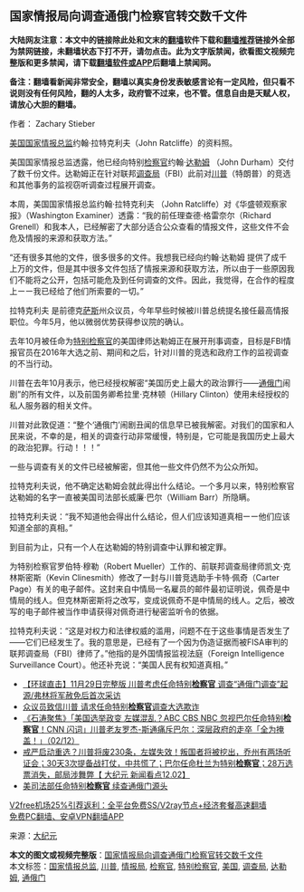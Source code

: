  <h2>国家情报局向调查通俄门检察官转交数千文件</h2> <p class="notice"><b>大陆网友注意：本文中的链接除此处和文末的<a href="https://github.com/bannedbook/fanqiang" >翻墙</a>软件下载和<a href="https://github.com/killgcd/justmysocks/blob/master/README.md">翻墙推荐</a>链接外全部为禁网链接，未翻墙状态下打不开，请勿点击。此为文字版禁闻，欲看图文视频完整版和更多禁闻，请下载<a href="https://github.com/bannedbook/fanqiang">翻墙软件或APP</a>后翻墙上禁闻网。</p><p>备注：翻墙看新闻非常安全，翻墙以真实身份发表敏感言论有一定风险，但只看不说则没有任何风险，翻的人太多，政府管不过来，也不管。信息自由是天赋人权，请放心大胆的翻墙。</b></p>  <div class="entry"> <p>作者： Zachary Stieber</p> <p> <a href="https://www.bannedbook.org/bnews/tag/%e7%be%8e%e5%9b%bd/" class="st_tag internal_tag" rel="tag" title="标签 美国 下的日志">美国</a><a href="https://www.bannedbook.org/bnews/tag/%E5%9B%BD%E5%AE%B6%E6%83%85%E6%8A%A5%E6%80%BB%E7%9B%91/" class="st_tag internal_tag" rel="tag" title="标签 国家情报总监 下的日志">国家情报总监</a>约翰·拉特克利夫（John Ratcliffe）的资料照。</p> <p>美国国家情报总监透露，他已经向特别<a href="https://www.bannedbook.org/bnews/tag/%e6%a3%80%e5%af%9f%e5%ae%98/" class="st_tag internal_tag" rel="tag" title="标签 检察官 下的日志">检察官</a>约翰·<a href="https://www.bannedbook.org/bnews/tag/%E8%BE%BE%E5%8B%92%E5%A7%86/" class="st_tag internal_tag" rel="tag" title="标签 达勒姆 下的日志">达勒姆</a> （John Durham）交付了数千份文件。达勒姆正在针对联邦<a href="https://www.bannedbook.org/bnews/tag/%E8%B0%83%E6%9F%A5%E5%B1%80/" class="st_tag internal_tag" rel="tag" title="标签 调查局 下的日志">调查局</a>（FBI）此前对<a href="https://www.bannedbook.org/bnews/tag/%e5%b7%9d%e6%99%ae/" class="st_tag internal_tag" rel="tag" title="标签 川普 下的日志">川普</a>（特朗普）的竞选和其他事务的监视窃听调查过程展开调查。</p> <p>本周，美国国家情报总监约翰·拉特克利夫 （John Ratcliffe）对《华盛顿观察家报》（Washington Examiner）透露：“我的前任理查德·格雷奈尔（Richard Grenell）和我本人，已经解密了大部分适合公众查看的情报文件，这些文件不会危及情报的来源和获取方法。”</p> <p>“还有很多其他的文件，很多很多的文件。我想我已经向约翰·达勒姆 提供了成千上万的文件，但是其中很多文件包括了情报来源和获取方法，所以由于一些原因我们不能将之公开，包括可能危及到任何调查的文件。因此，我觉得，在合作的程度上ーー我已经给了他们所索要的一切。”</p>  <p>拉特克利夫 是前德克<span class='wp_keywordlink'><a href="https://www.bannedbook.org/forum5/topic42.html" title="萨斯、诚信与自救" target="_blank">萨斯</a></span>州众议员，今年早些时候被川普总统提名接任最高情报职位。今年5月，他以微弱优势获得参议院的确认。</p> <p>去年10月被任命为<a href="https://www.bannedbook.org/bnews/tag/%E7%89%B9%E5%88%AB%E6%A3%80%E5%AF%9F%E5%AE%98/" class="st_tag internal_tag" rel="tag" title="标签 特别检察官 下的日志">特别检察官</a>的美国律师达勒姆正在展开刑事调查，目标是FBI情报官员在2016年大选之前、期间和之后，针对川普的竞选和政府工作的监视调查的不当行动。</p> <p>川普在去年10月表示，他已经授权解密“美国历史上最大的政治罪行——<a href="https://www.bannedbook.org/bnews/tag/%e9%80%9a%e4%bf%84%e9%97%a8/" class="st_tag internal_tag" rel="tag" title="标签 通俄门 下的日志">通俄门</a>闹剧”的所有文件，以及前国务卿希拉里·克林顿（Hillary Clinton）使用未经授权的私人服务器的相关文件。</p> <p>川普对此敦促道：“整个‘通俄门’闹剧丑闻的信息早已被我解密。对我们的国家和人民来说，不幸的是，相关的调查行动非常缓慢，特别是，它可能是我国历史上最大的政治犯罪。行动！！！”</p> <p>一些与调查有关的文件已经被解密，但其他一些文件仍然不为公众所知。</p>  <p>拉特克利夫说，他不确定达勒姆会就此得出什么结论。一个多月以来，特别检察官达勒姆的名字一直被美国司法部长威廉·巴尔（William Barr）所隐瞒。</p> <p>拉特克利夫说：“我不知道他会得出什么结论，但人们应该知道真相ーー他们应该知道全部的真相。”</p> <p>到目前为止，只有一个人在达勒姆的特别调查中认罪和被定罪。</p> <p>为特别检察官罗伯特·穆勒（Robert Mueller）工作的、前联邦调查局律师凯文·克林斯密斯（Kevin Clinesmith）修改了一封与川普竞选助手卡特·佩奇（Carter Page）有关的电子邮件。这封来自中情局一名雇员的邮件最初证明说，佩奇是中情局的线人。但克林斯密斯将之改写，变成说佩奇不是中情局的线人。之后，被改写的电子邮件被当作申请获得对佩奇进行秘密监听令的依据。</p> <p>拉特克利夫说：“这是对权力和法律权威的滥用，问题不在于这些事情是否发生了——它们已经发生了。我的意思是，已经有了一个因为伪造证据而被FISA审判的联邦调查局（FBI）律师了。”他指的是外国情报监视法庭（Foreign Intelligence Surveillance Court）。他还补充说：“美国人民有权知道真相。”</p>  <ul class='op-related-articles' title='相关阅读'> <li><a href='https://www.bannedbook.org/bnews/bannedvideo/20201205/1442297.html' target='_blank'>【环球直击】11月29日完整版  川普考虑任命特别<b>检察官</b> 调查“通俄门调查”起源/弗林将军赦免后首次采访</a></li> <li><a href='https://www.bannedbook.org/bnews/comments/20201205/1442277.html' target='_blank'>众议员致信川普 请求任命特别<b>检察官</b>调查大选欺诈</a></li> <li><a href='https://www.bannedbook.org/bnews/bannedvideo/20201203/1441338.html' target='_blank'>《石涛聚焦》「美国选举政变 左媒混乱？ABC CBS NBC 忽视巴尔任命特别<b>检察官</b>！CNN 闪词」川普老友罗杰-斯通痛斥巴尔：深层政府的走卒「全为掩盖！」（02/12）</a></li> <li><a href='https://www.bannedbook.org/bnews/bannedvideo/20201203/1441250.html' target='_blank'>戒严启动重选？川普将废230条，左媒失效！叛国者将被挖出，乔州有两场听证会；30天3次提备战打仗，中共慌了；巴尔任命杜兰为特别<b>检察官</b>；28万选票消失，邮局涉舞弊【 大纪元 新闻看点12.02】</a></li> <li><a href='https://www.bannedbook.org/bnews/taiwannews/20201203/1441225.html' target='_blank'>美司法部任命特别<b>检察官</b> 续查通俄门源头</a></li> </ul> <p class="texttj"> <a href="https://github.com/bannedbook/fanqiang/wiki/V2ray%E6%9C%BA%E5%9C%BA" target="_blank">V2free机场25%引荐返利：全平台免费SS/V2ray节点+经济套餐高速翻墙</a><br/> <a href="https://github.com/bannedbook/fanqiang/wiki/%E7%A6%81%E9%97%BB%E7%BD%91%E5%AE%89%E5%8D%93%E7%BF%BB%E5%A2%99%E6%96%B0%E9%97%BBAPP" target="_blank">免费PC翻墙、安卓VPN翻墙APP</a></p><p> 来源：<span class='wp_keywordlink_affiliate'><a href="http://www.epochtimes.com/" title="大纪元" target="_blank">大纪元</a></span> </p><a name='sharetosocial'></a>       <div><b>本文的图文或视频完整版</b>：<a href='https://www.bannedbook.org/bnews/cbnews/20201206/1442988.html'>国家情报局向调查通俄门检察官转交数千文件</a></div>  </div><!--END ENTRY--> <div class="postfooter"> <div>本文标签：<a href="https://www.bannedbook.org/bnews/tag/%E5%9B%BD%E5%AE%B6%E6%83%85%E6%8A%A5%E6%80%BB%E7%9B%91/" rel="tag">国家情报总监</a>, <a href="https://www.bannedbook.org/bnews/tag/%e5%b7%9d%e6%99%ae/" rel="tag">川普</a>, <a href="https://www.bannedbook.org/bnews/tag/%E6%83%85%E6%8A%A5%E5%B1%80/" rel="tag">情报局</a>, <a href="https://www.bannedbook.org/bnews/tag/%e6%a3%80%e5%af%9f%e5%ae%98/" rel="tag">检察官</a>, <a href="https://www.bannedbook.org/bnews/tag/%E7%89%B9%E5%88%AB%E6%A3%80%E5%AF%9F%E5%AE%98/" rel="tag">特别检察官</a>, <a href="https://www.bannedbook.org/bnews/tag/%e7%be%8e%e5%9b%bd/" rel="tag">美国</a>, <a href="https://www.bannedbook.org/bnews/tag/%E8%B0%83%E6%9F%A5%E5%B1%80/" rel="tag">调查局</a>, <a href="https://www.bannedbook.org/bnews/tag/%E8%BE%BE%E5%8B%92%E5%A7%86/" rel="tag">达勒姆</a>, <a href="https://www.bannedbook.org/bnews/tag/%e9%80%9a%e4%bf%84%e9%97%a8/" rel="tag">通俄门</a></div>  </div><!--END POSTFOOTER--> 